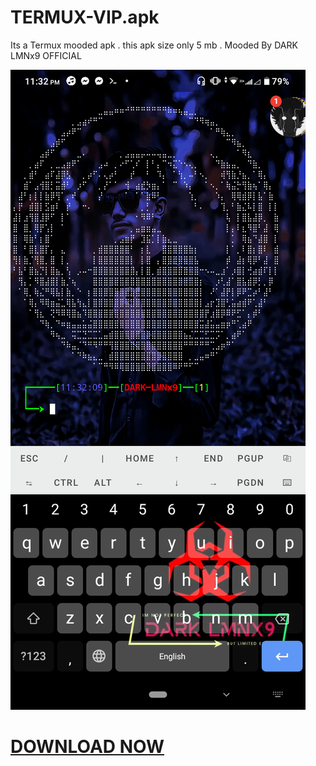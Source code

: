 # TERMUX-VIP.apk
Its a Termux mooded apk . this apk size only 5 mb . Mooded By DARK LMNx9 OFFICIAL 

![](https://github.com/LMNx9-JOHNY/TERMUX-VIP.apk/blob/main/Screenshot_20240122-233223.png)

# <a href="https://github.com/LMNx9-JOHNY/TERMUX-VIP.apk/blob/main/Termux_VIP%20(Mooded%20By%20DARK%20LMNx9).apk">DOWNLOAD NOW</a>
